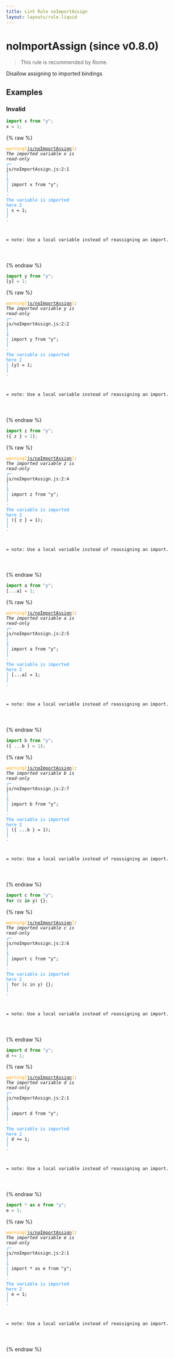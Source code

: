 ```yaml
---
title: Lint Rule noImportAssign
layout: layouts/rule.liquid
---
```


# noImportAssign (since v0.8.0)

> This rule is recommended by Rome.

Disallow assigning to imported bindings

## Examples

### Invalid

```jsx
import x from "y";
x = 1;
```

{% raw %}<pre class="language-text"><code class="language-text"><span style="color: Orange;">warning</span><span style="color: Orange;">[</span><span style="color: Orange;"><a href="https://rome.tools/docs/lint/rules/noImportAssign/">js/noImportAssign</a></span><span style="color: Orange;">]</span><em>: </em><em>The imported variable </em><em><em>x</em></em><em> is read-only</em>
  <span style="color: rgb(38, 148, 255);">┌</span><span style="color: rgb(38, 148, 255);">─</span> js/noImportAssign.js:2:1
  <span style="color: rgb(38, 148, 255);">│</span>
<span style="color: rgb(38, 148, 255);">1</span> <span style="color: rgb(38, 148, 255);">│</span> import x from &quot;y&quot;;
  <span style="color: rgb(38, 148, 255);">│</span>        <span style="color: rgb(38, 148, 255);">-</span> <span style="color: rgb(38, 148, 255);">The variable is imported here</span>
<span style="color: rgb(38, 148, 255);">2</span> <span style="color: rgb(38, 148, 255);">│</span> x = 1;
  <span style="color: rgb(38, 148, 255);">│</span> <span style="color: rgb(38, 148, 255);">-</span>

=  note: Use a local variable instead of reassigning an import.

</code></pre>{% endraw %}

```jsx
import y from "y";
[y] = 1;
```

{% raw %}<pre class="language-text"><code class="language-text"><span style="color: Orange;">warning</span><span style="color: Orange;">[</span><span style="color: Orange;"><a href="https://rome.tools/docs/lint/rules/noImportAssign/">js/noImportAssign</a></span><span style="color: Orange;">]</span><em>: </em><em>The imported variable </em><em><em>y</em></em><em> is read-only</em>
  <span style="color: rgb(38, 148, 255);">┌</span><span style="color: rgb(38, 148, 255);">─</span> js/noImportAssign.js:2:2
  <span style="color: rgb(38, 148, 255);">│</span>
<span style="color: rgb(38, 148, 255);">1</span> <span style="color: rgb(38, 148, 255);">│</span> import y from &quot;y&quot;;
  <span style="color: rgb(38, 148, 255);">│</span>        <span style="color: rgb(38, 148, 255);">-</span> <span style="color: rgb(38, 148, 255);">The variable is imported here</span>
<span style="color: rgb(38, 148, 255);">2</span> <span style="color: rgb(38, 148, 255);">│</span> [y] = 1;
  <span style="color: rgb(38, 148, 255);">│</span>  <span style="color: rgb(38, 148, 255);">-</span>

=  note: Use a local variable instead of reassigning an import.

</code></pre>{% endraw %}

```jsx
import z from "y";
({ z } = 1);
```

{% raw %}<pre class="language-text"><code class="language-text"><span style="color: Orange;">warning</span><span style="color: Orange;">[</span><span style="color: Orange;"><a href="https://rome.tools/docs/lint/rules/noImportAssign/">js/noImportAssign</a></span><span style="color: Orange;">]</span><em>: </em><em>The imported variable </em><em><em>z</em></em><em> is read-only</em>
  <span style="color: rgb(38, 148, 255);">┌</span><span style="color: rgb(38, 148, 255);">─</span> js/noImportAssign.js:2:4
  <span style="color: rgb(38, 148, 255);">│</span>
<span style="color: rgb(38, 148, 255);">1</span> <span style="color: rgb(38, 148, 255);">│</span> import z from &quot;y&quot;;
  <span style="color: rgb(38, 148, 255);">│</span>        <span style="color: rgb(38, 148, 255);">-</span> <span style="color: rgb(38, 148, 255);">The variable is imported here</span>
<span style="color: rgb(38, 148, 255);">2</span> <span style="color: rgb(38, 148, 255);">│</span> ({ z } = 1);
  <span style="color: rgb(38, 148, 255);">│</span>    <span style="color: rgb(38, 148, 255);">-</span>

=  note: Use a local variable instead of reassigning an import.

</code></pre>{% endraw %}

```jsx
import a from "y";
[...a] = 1;
```

{% raw %}<pre class="language-text"><code class="language-text"><span style="color: Orange;">warning</span><span style="color: Orange;">[</span><span style="color: Orange;"><a href="https://rome.tools/docs/lint/rules/noImportAssign/">js/noImportAssign</a></span><span style="color: Orange;">]</span><em>: </em><em>The imported variable </em><em><em>a</em></em><em> is read-only</em>
  <span style="color: rgb(38, 148, 255);">┌</span><span style="color: rgb(38, 148, 255);">─</span> js/noImportAssign.js:2:5
  <span style="color: rgb(38, 148, 255);">│</span>
<span style="color: rgb(38, 148, 255);">1</span> <span style="color: rgb(38, 148, 255);">│</span> import a from &quot;y&quot;;
  <span style="color: rgb(38, 148, 255);">│</span>        <span style="color: rgb(38, 148, 255);">-</span> <span style="color: rgb(38, 148, 255);">The variable is imported here</span>
<span style="color: rgb(38, 148, 255);">2</span> <span style="color: rgb(38, 148, 255);">│</span> [...a] = 1;
  <span style="color: rgb(38, 148, 255);">│</span>     <span style="color: rgb(38, 148, 255);">-</span>

=  note: Use a local variable instead of reassigning an import.

</code></pre>{% endraw %}

```jsx
import b from "y";
({ ...b } = 1);
```

{% raw %}<pre class="language-text"><code class="language-text"><span style="color: Orange;">warning</span><span style="color: Orange;">[</span><span style="color: Orange;"><a href="https://rome.tools/docs/lint/rules/noImportAssign/">js/noImportAssign</a></span><span style="color: Orange;">]</span><em>: </em><em>The imported variable </em><em><em>b</em></em><em> is read-only</em>
  <span style="color: rgb(38, 148, 255);">┌</span><span style="color: rgb(38, 148, 255);">─</span> js/noImportAssign.js:2:7
  <span style="color: rgb(38, 148, 255);">│</span>
<span style="color: rgb(38, 148, 255);">1</span> <span style="color: rgb(38, 148, 255);">│</span> import b from &quot;y&quot;;
  <span style="color: rgb(38, 148, 255);">│</span>        <span style="color: rgb(38, 148, 255);">-</span> <span style="color: rgb(38, 148, 255);">The variable is imported here</span>
<span style="color: rgb(38, 148, 255);">2</span> <span style="color: rgb(38, 148, 255);">│</span> ({ ...b } = 1);
  <span style="color: rgb(38, 148, 255);">│</span>       <span style="color: rgb(38, 148, 255);">-</span>

=  note: Use a local variable instead of reassigning an import.

</code></pre>{% endraw %}

```jsx
import c from "y";
for (c in y) {};
```

{% raw %}<pre class="language-text"><code class="language-text"><span style="color: Orange;">warning</span><span style="color: Orange;">[</span><span style="color: Orange;"><a href="https://rome.tools/docs/lint/rules/noImportAssign/">js/noImportAssign</a></span><span style="color: Orange;">]</span><em>: </em><em>The imported variable </em><em><em>c</em></em><em> is read-only</em>
  <span style="color: rgb(38, 148, 255);">┌</span><span style="color: rgb(38, 148, 255);">─</span> js/noImportAssign.js:2:6
  <span style="color: rgb(38, 148, 255);">│</span>
<span style="color: rgb(38, 148, 255);">1</span> <span style="color: rgb(38, 148, 255);">│</span> import c from &quot;y&quot;;
  <span style="color: rgb(38, 148, 255);">│</span>        <span style="color: rgb(38, 148, 255);">-</span> <span style="color: rgb(38, 148, 255);">The variable is imported here</span>
<span style="color: rgb(38, 148, 255);">2</span> <span style="color: rgb(38, 148, 255);">│</span> for (c in y) {};
  <span style="color: rgb(38, 148, 255);">│</span>      <span style="color: rgb(38, 148, 255);">-</span>

=  note: Use a local variable instead of reassigning an import.

</code></pre>{% endraw %}

```jsx
import d from "y";
d += 1;
```

{% raw %}<pre class="language-text"><code class="language-text"><span style="color: Orange;">warning</span><span style="color: Orange;">[</span><span style="color: Orange;"><a href="https://rome.tools/docs/lint/rules/noImportAssign/">js/noImportAssign</a></span><span style="color: Orange;">]</span><em>: </em><em>The imported variable </em><em><em>d</em></em><em> is read-only</em>
  <span style="color: rgb(38, 148, 255);">┌</span><span style="color: rgb(38, 148, 255);">─</span> js/noImportAssign.js:2:1
  <span style="color: rgb(38, 148, 255);">│</span>
<span style="color: rgb(38, 148, 255);">1</span> <span style="color: rgb(38, 148, 255);">│</span> import d from &quot;y&quot;;
  <span style="color: rgb(38, 148, 255);">│</span>        <span style="color: rgb(38, 148, 255);">-</span> <span style="color: rgb(38, 148, 255);">The variable is imported here</span>
<span style="color: rgb(38, 148, 255);">2</span> <span style="color: rgb(38, 148, 255);">│</span> d += 1;
  <span style="color: rgb(38, 148, 255);">│</span> <span style="color: rgb(38, 148, 255);">-</span>

=  note: Use a local variable instead of reassigning an import.

</code></pre>{% endraw %}

```jsx
import * as e from "y";
e = 1;
```

{% raw %}<pre class="language-text"><code class="language-text"><span style="color: Orange;">warning</span><span style="color: Orange;">[</span><span style="color: Orange;"><a href="https://rome.tools/docs/lint/rules/noImportAssign/">js/noImportAssign</a></span><span style="color: Orange;">]</span><em>: </em><em>The imported variable </em><em><em>e</em></em><em> is read-only</em>
  <span style="color: rgb(38, 148, 255);">┌</span><span style="color: rgb(38, 148, 255);">─</span> js/noImportAssign.js:2:1
  <span style="color: rgb(38, 148, 255);">│</span>
<span style="color: rgb(38, 148, 255);">1</span> <span style="color: rgb(38, 148, 255);">│</span> import * as e from &quot;y&quot;;
  <span style="color: rgb(38, 148, 255);">│</span>             <span style="color: rgb(38, 148, 255);">-</span> <span style="color: rgb(38, 148, 255);">The variable is imported here</span>
<span style="color: rgb(38, 148, 255);">2</span> <span style="color: rgb(38, 148, 255);">│</span> e = 1;
  <span style="color: rgb(38, 148, 255);">│</span> <span style="color: rgb(38, 148, 255);">-</span>

=  note: Use a local variable instead of reassigning an import.

</code></pre>{% endraw %}

